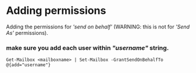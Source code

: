 # Adding permissions

Adding the permissions for *'send on behalf'* (WARNING: this is not for *'Send As'* permissions).

### make sure you add each user within *"username"* string.
```
Get-Mailbox <mailboxname> | Set-Mailbox -GrantSendOnBehalfTo @{add="username"}
```